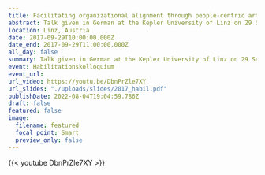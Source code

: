 ```yaml
---
title: Facilitating organizational alignment through people-centric articulation of knowledge about work
abstract: Talk given in German at the Kepler University of Linz on 29 September 2017 in the course of my habilitation colloquium
location: Linz, Austria
date: 2017-09-29T10:00:00.000Z
date_end: 2017-09-29T11:00:00.000Z
all_day: false
summary: Talk given in German at the Kepler University of Linz on 29 September 2017 in the course of my habilitation colloquium
event: Habilitationskolloquium
event_url:
url_video: https://youtu.be/DbnPrZle7XY
url_slides: "./uploads/slides/2017_habil.pdf"
publishDate: 2022-08-04T19:04:59.786Z
draft: false
featured: false
image:
  filename: featured
  focal_point: Smart
  preview_only: false
---
```

{{< youtube DbnPrZle7XY >}}
